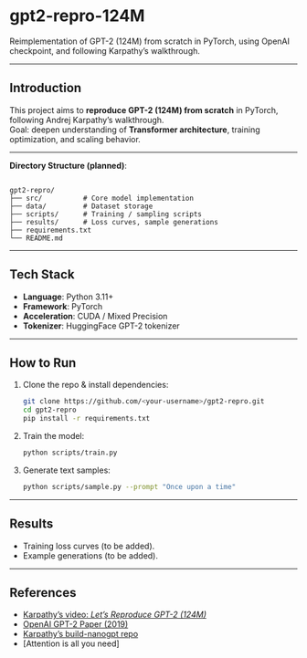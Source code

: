 # gpt2-repro-124M

Reimplementation of GPT-2 (124M) from scratch in PyTorch, using OpenAI checkpoint, and following Karpathy’s walkthrough.

---

## Introduction
This project aims to **reproduce GPT-2 (124M) from scratch** in PyTorch, following Andrej Karpathy’s walkthrough.  
Goal: deepen understanding of **Transformer architecture**, training optimization, and scaling behavior.

---
**Directory Structure (planned)**:
```

gpt2-repro/
├── src/          # Core model implementation
├── data/         # Dataset storage
├── scripts/      # Training / sampling scripts
├── results/      # Loss curves, sample generations
├── requirements.txt
└── README.md

````

---

## Tech Stack
- **Language**: Python 3.11+
- **Framework**: PyTorch
- **Acceleration**: CUDA / Mixed Precision
- **Tokenizer**: HuggingFace GPT-2 tokenizer

---

## How to Run
1. Clone the repo & install dependencies:
   ```bash
   git clone https://github.com/<your-username>/gpt2-repro.git
   cd gpt2-repro
   pip install -r requirements.txt
   ```

2. Train the model:

   ```bash
   python scripts/train.py
   ```
3. Generate text samples:

   ```bash
   python scripts/sample.py --prompt "Once upon a time"
   ```

---

## Results

* Training loss curves (to be added).
* Example generations (to be added).

---

## References

* [Karpathy’s video: *Let’s Reproduce GPT-2 (124M)*](https://www.youtube.com/watch?v=l8pRSuU81PU)
* [OpenAI GPT-2 Paper (2019)](https://cdn.openai.com/better-language-models/language_models_are_unsupervised_multitask_learners.pdf)
* [Karpathy’s build-nanogpt repo](https://github.com/karpathy/build-nanogpt)
* [Attention is all you need]

